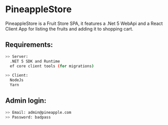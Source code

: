 # PineappleStore

PineappleStore is a Fruit Store SPA, it features a .Net 5 WebApi and a React Client App for listing the fruits and adding it to shopping cart.


## Requirements:
```bash
>> Server:
  .NET 5 SDK and Runtime
  ef core client tools (for migrations)  
  
>> Client:
  NodeJs
  Yarn
```

## Admin login:
```bash
>> Email: admin@pineapple.com
>> Password: badpass

```
